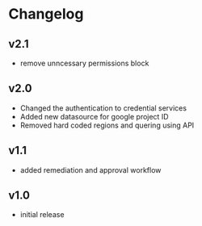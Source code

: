 # Changelog

## v2.1

- remove unncessary permissions block

## v2.0

- Changed the authentication to credential services
- Added new datasource for google project ID
- Removed hard coded regions and quering using API

## v1.1

- added remediation and approval workflow

## v1.0

- initial release
